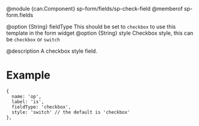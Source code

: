 
@module {can.Component} sp-form/fields/sp-check-field <sp-check-field />
@memberof sp-form.fields

@option {String} fieldType This should be set to `checkbox` to use this template in the form widget
@option {String} style Checkbox style, this can be `checkbox` or `switch`

@description
A checkbox style field.
# Example
```
{
  name: 'op',
  label: 'is',
  fieldType: 'checkbox',
  style: 'switch' // the default is 'checkbox'
},
```
